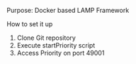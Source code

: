 Purpose:
Docker based LAMP Framework

How to set it up
1. Clone Git repository
2. Execute startPriority script
3. Access Priority on port 49001
